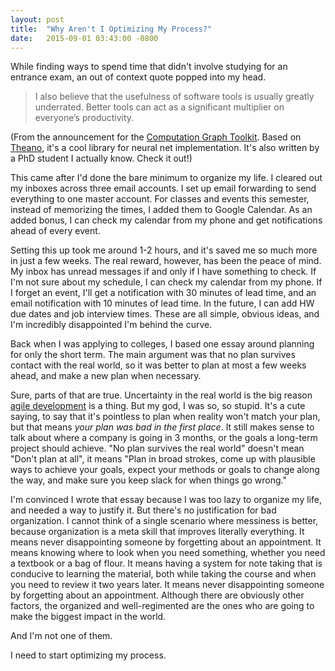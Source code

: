 ```yaml
---
layout: post
title:  "Why Aren't I Optimizing My Process?"
date:   2015-09-01 03:43:00 -0800
---
```


While finding ways to spend time that didn't involve studying for an entrance exam,
an out of context quote popped into my head.

> I also believe that the usefulness of software tools is usually greatly underrated. Better tools can act as a significant multiplier on everyone’s productivity.

(From the announcement for the [Computation Graph Toolkit](http://joschu.github.io/index.html#Announcing%20CGT).
Based on [Theano](http://deeplearning.net/software/theano/), it's a cool library for
neural net implementation. It's also written by a PhD student I actually
know. Check it out!)

This came after I'd done the bare minimum to organize my life.
I cleared out my inboxes across three email accounts. I set up email forwarding
to send everything to one master account.
For classes and events this semester,
instead of memorizing the times, I added them to Google Calendar. As an added bonus,
I can check my calendar from my phone and get notifications ahead of every event.

Setting this up took me around 1-2 hours, and it's saved me so much more in just
a few weeks. The real reward, however, has been the peace of mind.
My inbox has unread messages if and only if I have something to check.
If I'm not sure about my schedule, I can check my calendar from my phone.
If I forget an event, I'll get a notification with 30 minutes of lead time, and
an email notification with 10 minutes of lead time. In the future, I can add
HW due dates and job interview times. These are all simple, obvious ideas, and I'm incredibly disappointed I'm behind
the curve.

Back when I was applying to colleges, I based one essay around planning for
only the short term. The main argument was that no plan survives contact with the
real world, so it was better to plan at most a few weeks ahead, and make a new plan
when necessary.

Sure, parts of that are true. Uncertainty in the real world
is the big reason [agile development](https://en.wikipedia.org/wiki/Agile_software_development)
is a thing.
But my god, I was so, so stupid. It's a cute
saying, to say that it's pointless to plan when reality won't match your plan, but
that means *your plan was bad in the first place*.
It still makes
sense to talk about where a company is going in 3 months, or the goals a long-term project
should achieve. "No plan survives the real world" doesn't mean "Don't plan at all",
it means "Plan in broad strokes, come up with plausible ways to achieve your
goals, expect your methods or goals to change along the way, and make sure
you keep slack for when things go wrong."

I'm convinced I wrote that essay because I was too lazy to organize my
life, and needed a way to justify it. But there's no justification for bad
organization. I cannot think of a single scenario where messiness is better,
because organization is a meta skill that improves
literally everything.
It means never disappointing someone by forgetting about an appointment.
It means knowing where to look when you need something, whether
you need a textbook or a bag of flour. It means having a system for note taking
that is conducive to learning the material, both while taking the course and
when you need to review it two years later.
It means never disappointing someone by forgetting about an appointment.
Although there are obviously other factors, the organized and well-regimented
are the ones who are going to make the biggest impact in the world.

And I'm not one of them.

I need to start optimizing my process.

